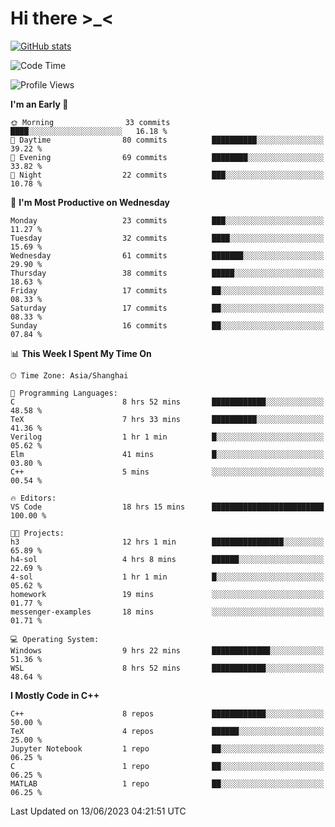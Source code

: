 # Hi there \>_<

[![GitHub stats](https://github-readme-stats.vercel.app/api?username=ARessegetesStery&show_icons=true&theme=transparent)](https://github.com/anuraghazra/github-readme-stats)

<!--START_SECTION:waka-->
![Code Time](http://img.shields.io/badge/Code%20Time-141%20hrs%2026%20mins-blue)

![Profile Views](http://img.shields.io/badge/Profile%20Views-4-blue)

**I'm an Early 🐤** 

```text
🌞 Morning                33 commits          ████░░░░░░░░░░░░░░░░░░░░░   16.18 % 
🌆 Daytime                80 commits          ██████████░░░░░░░░░░░░░░░   39.22 % 
🌃 Evening                69 commits          ████████░░░░░░░░░░░░░░░░░   33.82 % 
🌙 Night                  22 commits          ███░░░░░░░░░░░░░░░░░░░░░░   10.78 % 
```
📅 **I'm Most Productive on Wednesday** 

```text
Monday                   23 commits          ███░░░░░░░░░░░░░░░░░░░░░░   11.27 % 
Tuesday                  32 commits          ████░░░░░░░░░░░░░░░░░░░░░   15.69 % 
Wednesday                61 commits          ███████░░░░░░░░░░░░░░░░░░   29.90 % 
Thursday                 38 commits          █████░░░░░░░░░░░░░░░░░░░░   18.63 % 
Friday                   17 commits          ██░░░░░░░░░░░░░░░░░░░░░░░   08.33 % 
Saturday                 17 commits          ██░░░░░░░░░░░░░░░░░░░░░░░   08.33 % 
Sunday                   16 commits          ██░░░░░░░░░░░░░░░░░░░░░░░   07.84 % 
```


📊 **This Week I Spent My Time On** 

```text
🕑︎ Time Zone: Asia/Shanghai

💬 Programming Languages: 
C                        8 hrs 52 mins       ████████████░░░░░░░░░░░░░   48.58 % 
TeX                      7 hrs 33 mins       ██████████░░░░░░░░░░░░░░░   41.36 % 
Verilog                  1 hr 1 min          █░░░░░░░░░░░░░░░░░░░░░░░░   05.62 % 
Elm                      41 mins             █░░░░░░░░░░░░░░░░░░░░░░░░   03.80 % 
C++                      5 mins              ░░░░░░░░░░░░░░░░░░░░░░░░░   00.54 % 

🔥 Editors: 
VS Code                  18 hrs 15 mins      █████████████████████████   100.00 % 

🐱‍💻 Projects: 
h3                       12 hrs 1 min        ████████████████░░░░░░░░░   65.89 % 
h4-sol                   4 hrs 8 mins        ██████░░░░░░░░░░░░░░░░░░░   22.69 % 
4-sol                    1 hr 1 min          █░░░░░░░░░░░░░░░░░░░░░░░░   05.62 % 
homework                 19 mins             ░░░░░░░░░░░░░░░░░░░░░░░░░   01.77 % 
messenger-examples       18 mins             ░░░░░░░░░░░░░░░░░░░░░░░░░   01.71 % 

💻 Operating System: 
Windows                  9 hrs 22 mins       █████████████░░░░░░░░░░░░   51.36 % 
WSL                      8 hrs 52 mins       ████████████░░░░░░░░░░░░░   48.64 % 
```

**I Mostly Code in C++** 

```text
C++                      8 repos             ████████████░░░░░░░░░░░░░   50.00 % 
TeX                      4 repos             ██████░░░░░░░░░░░░░░░░░░░   25.00 % 
Jupyter Notebook         1 repo              ██░░░░░░░░░░░░░░░░░░░░░░░   06.25 % 
C                        1 repo              ██░░░░░░░░░░░░░░░░░░░░░░░   06.25 % 
MATLAB                   1 repo              ██░░░░░░░░░░░░░░░░░░░░░░░   06.25 % 
```




 Last Updated on 13/06/2023 04:21:51 UTC
<!--END_SECTION:waka-->
